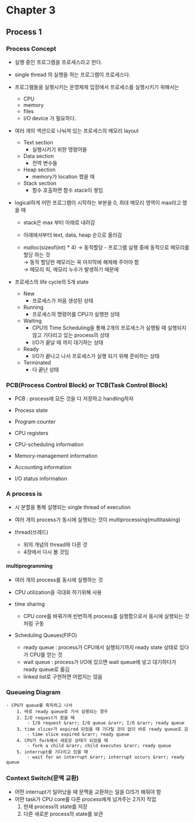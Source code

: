 # Chapter 3
## Process 1
### Process Concept
- 실행 중인 프로그램을 프로세스라고 한다.
- single thread 의 실행을 하는 프로그램이 프로세스다.
- 프로그램들을 실행시키는 운영체제 입장에서 프로세스를 실행시키기 위해서는
    - CPU
    - memory
    - files
    - I/O device 
가 필요하다.

- 여러 개의 섹션으로 나눠져 있는 프로세스의 메모리 layout
    - Text section
        - 실행시키기 위한 명령어들
    - Data section
        - 전역 변수들
    - Heap section
        - memory가 location 했을 때
    - Stack section
        - 함수 호출하면 함수 stack이 쌓임

- logical하게 어떤 프로그램이 시작하는 부분을 0, 최대 메모리 영역이 max라고 했을 때
    - stack은 max 부터 아래로 내려감
    - 아래에서부터 text, data, heap 순으로 올라감

    - malloc(sizeof(int) * 4) 
        &rarr; 동적할당 - 프로그램 실행 중에 동적으로 메모리를 할당 하는 것  
        &rarr; 동적 할당한 메모리는 꼭 마지막에 해제해 주어야 함  
        &rarr; 메모리 릭, 메모리 누수가 발생하기 때문에  

- 프로세스의 life cycle의 5개 state
    - New
        - 프로세스가 처음 생성된 상태
    - Running 
        - 프로세스의 명령어를 CPU가 실행한 상태
    - Waiting 
        - CPU의 Time Scheduling을 통해 2개의 프로세스가 실행될 때 실행되지 않고 기다리고 있는 process의 상태
        - I/O가 끝날 때 까지 대기하는 상태
    - Ready
        - I/O가 끝나고 나서 프로세스가 실행 되기 위해 준비하는 상태
    - Terminated
        - 다 끝난 상태

### PCB(Process Control Block) or TCB(Task Control Block)
- PCB : process에 모든 것을 다 저장하고 handling하자

- Process state 
- Program counter
- CPU registers
- CPU-scheduling information
- Memory-management information
- Accounting information
- I/O status information

### A process is
- 시 분할을 통해 실행되는 single thread of execution
- 여러 개의 process가 동시에 실행되는 것이 multiprocessing(multitasking)


- thread(쓰레드)
    - 위의 개념의 thread와 다른 것
    - 4장에서 다시 볼 것임

#### multiprogramming
- 여러 개의 process를 동시에 실행하는 것
- CPU utilization을 극대화 하기위해 사용

- time sharing 
    - CPU core를 바꿔가며 빈번하게 process를 실행함으로서 동시에 실행되는 것처럼 구동
- Scheduling Queues(FIFO)
    - ready queue : process가 CPU에서 실행되기까지 ready state 상태로 있다가 CPU를 얻는 것
    - wait queue : process가 I/O에 있으면 wait queue에 넣고 대기하다가 ready queue로 옮김
    - linked list로 구현하면 어렵지는 않음

### Queueing Diagram  
    - CPU가 queue를 획득하고 나서 
        1. 바로 ready queue로 가서 실행되는 경우
        2. I/O request가 왔을 때
            - I/O request &rarr; I/O queue &rarr; I/O &rarr; ready queue
        3. time slicer가 expired 되었을 때 기다릴 것이 없이 바로 ready queue로 감
            - time slice expired &rarr; ready queue
        4. CPU가 fork해서 새로운 상태가 되었을 때
            - fork a child &rarr; child executes &rarr; ready queue
        5. interrupt를 기다리고 있을 때
            - wait for an interrupt &rarr; interrupt occurs &rarr; ready queue

### Context Switch(문맥 교환)
- 어떤 interrupt가 일어났을 때 문맥을 교환하는 일을 O/S가 해줘야 함
- 어떤 task가 CPU core를 다른 process에게 넘겨주는 2가지 작업
    1. 현재 process의 state를 저장
    2. 다른 새로운 process의 state를 보관